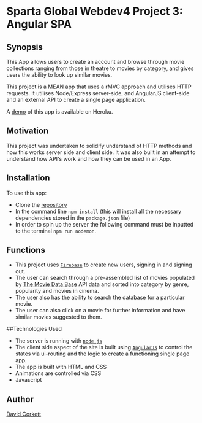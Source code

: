 # Sparta Global Webdev4 Project 3: Angular SPA

## Synopsis
This App allows users to create an account and browse through movie collections ranging from those in theatre to movies by category, and gives users the ability to look up similar movies.  

This project is a MEAN app that uses a rMVC approach and utilises HTTP requests. It utilises  Node/Express server-side, and AngularJS client-side and an external API to create a single page application.

A [demo](https://david-sg-project-3.herokuapp.com) of this app is available on Heroku.

## Motivation

This project was undertaken to solidify understand of HTTP methods and how this works server side and client side. It was also built in an attempt to understand how API's work and how they can be used in an App.

## Installation

To use this app:
* Clone the [repository](https://github.com/morkett/sg-project-3.git)
* In the command line `npm install` (this will install all the necessary dependencies stored in the `package.json` file)
* In order to spin up the server the following command must be inputted to the terminal `npm run nodemon`.

## Functions
* This project uses [`Firebase`](https://firebase.google.com/) to create new users, signing in and signing out.
* The user can search through a pre-assembled list of movies populated by [The Movie Data Base](https://www.themoviedb.org/documentation/api) API data and sorted into category by genre, popularity and movies in cinema.
* The user also has the ability to search the database for a particular movie.
* The user can also click on a movie for further information and have similar movies suggested to them.


##Technologies Used
* The server is running with [`node.js`](https://nodejs.org/en/)
* The client side aspect of the site is built using [`AngularJs`](https://angularjs.org/) to control the states via ui-routing and the logic to create a functioning single page app.
* The app is built with HTML and CSS
* Animations are controlled via CSS
* Javascript

## Author

[David Corkett](https://github.com/morkett)
